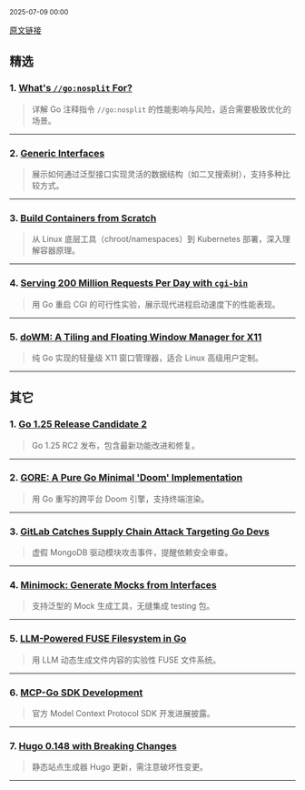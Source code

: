 <sub>2025-07-09 00:00</sub>


[原文链接](https://golangweekly.com/issues/561)


## 精选

### 1. [What's `//go:nosplit` For?](https://mcyoung.xyz)
> 详解 Go 注释指令 `//go:nosplit` 的性能影响与风险，适合需要极致优化的场景。

---

### 2. [Generic Interfaces](https://go.dev)
> 展示如何通过泛型接口实现灵活的数据结构（如二叉搜索树），支持多种比较方式。

---

### 3. [Build Containers from Scratch](https://frontendmasters.com)
> 从 Linux 底层工具（chroot/namespaces）到 Kubernetes 部署，深入理解容器原理。

---

### 4. [Serving 200 Million Requests Per Day with `cgi-bin`](https://jacob.gold)
> 用 Go 重启 CGI 的可行性实验，展示现代进程启动速度下的性能表现。

---

### 5. [doWM: A Tiling and Floating Window Manager for X11](https://dowm.softwarespot.top)
> 纯 Go 实现的轻量级 X11 窗口管理器，适合 Linux 高级用户定制。

---

## 其它

### 1. [Go 1.25 Release Candidate 2](https://golangweekly.com/link/171578/rss)
> Go 1.25 RC2 发布，包含最新功能改进和修复。

---

### 2. [GORE: A Pure Go Minimal 'Doom' Implementation](https://github.com)
> 用 Go 重写的跨平台 Doom 引擎，支持终端渲染。

---

### 3. [GitLab Catches Supply Chain Attack Targeting Go Devs](https://golangweekly.com/link/171548/rss)
> 虚假 MongoDB 驱动模块攻击事件，提醒依赖安全审查。

---

### 4. [Minimock: Generate Mocks from Interfaces](https://github.com)
> 支持泛型的 Mock 生成工具，无缝集成 testing 包。

---

### 5. [LLM-Powered FUSE Filesystem in Go](https://golangweekly.com/link/171547/rss)
> 用 LLM 动态生成文件内容的实验性 FUSE 文件系统。

---

### 6. [MCP-Go SDK Development](https://golangweekly.com/link/171545/rss)
> 官方 Model Context Protocol SDK 开发进展披露。

---

### 7. [Hugo 0.148 with Breaking Changes](https://golangweekly.com/link/171567/rss)
> 静态站点生成器 Hugo 更新，需注意破坏性变更。

---
    